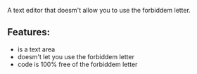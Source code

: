 A text editor that doesm't allow you to use the forbiddem letter. 

## Features:
- is a text area
- doesm't let you use the forbiddem letter
- code is 100% free of the forbiddem letter